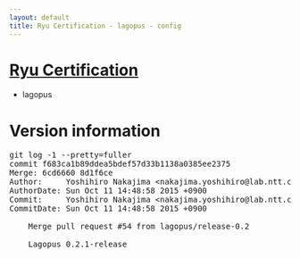 ```yaml
---
layout: default
title: Ryu Certification - lagopus - config
---
```

# [Ryu Certification](http://osrg.github.io/ryu/certification.html)
* lagopus

# Version information
<pre>
git log -1 --pretty=fuller
commit f683ca1b89ddea5bdef57d33b1138a0385ee2375
Merge: 6cd6660 8d1f6ce
Author:     Yoshihiro Nakajima &lt;nakajima.yoshihiro@lab.ntt.co.jp&gt;
AuthorDate: Sun Oct 11 14:48:58 2015 +0900
Commit:     Yoshihiro Nakajima &lt;nakajima.yoshihiro@lab.ntt.co.jp&gt;
CommitDate: Sun Oct 11 14:48:58 2015 +0900

    Merge pull request #54 from lagopus/release-0.2
    
    Lagopus 0.2.1-release
</pre>
